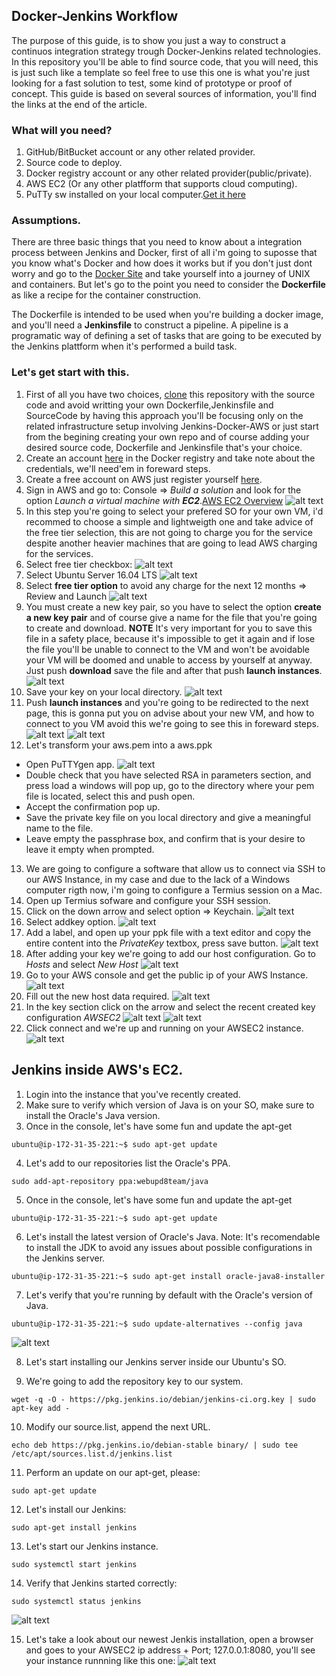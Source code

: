 ## Docker-Jenkins Workflow
 
 The purpose of this guide, is to show you just a way to construct a continuos integration strategy trough Docker-Jenkins related technologies. In this repository you'll be able to find source code, that you will need, this is just such like a template so feel free to use this one is what you're just looking for a fast solution to test, some kind of prototype or proof of concept. This guide is based on several sources of information, you'll find the links at the end of the article.

### What will you need?
1. GitHub/BitBucket account or any other related provider.
2. Source code to deploy.
3. Docker registry account or any other related provider(public/private).
4. AWS EC2 (Or any other platfform that supports cloud computing).
5. PuTTy sw installed on your local computer.[Get it here](https://www.putty.org/)

### Assumptions.
There are three basic things that you need to know about a integration process between Jenkins and Docker, first of all i'm going to suposse that you know what's Docker and how does it works but if you don't just dont worry and go to the [Docker Site](https://docs.docker.com/get-started/#conclusion-of-part-one) and take yourself into a journey of UNIX and containers. But let's go to the point you need to consider the **Dockerfile** as like a recipe for the container construction.

The Dockerfile is intended to be used when you're building a docker image, and you'll need a **Jenkinsfile** to construct a pipeline. A pipeline is a programatic way of defining a set of tasks that are going to be executed by the Jenkins plattform when it's performed a build task.


### Let's get start with this.
1. First of all you have two choices, [clone](https://github.com/rkobismarck/docker) this repository with the source code and avoid writting your own Dockerfile,Jenkinsfile and SourceCode by having this approach you'll be focusing only on the related infrastructure setup involving Jenkins-Docker-AWS or just start from the begining creating your own repo and of course adding your desired source code, Dockerfile and Jenkinsfile that's your choice.
2. Create an account [here](https://hub.docker.com/) in the Docker registry and take note about the credentials, we'll need'em in foreward steps. 
3. Create a free account on AWS just register yourself [here](https://aws.amazon.com/free/).
4. Sign in AWS and go to: Console => _Build a solution_ and look for the option _Launch a virtual machine with **EC2**_.[AWS EC2 Overview](https://aws.amazon.com/ec2/)
![alt text](https://github.com/rkobismarck/docker-jenkins-pipeline/blob/master/media-content/aws-1.png "Logo Title Text 1")
5. In this step you're going to select your prefered SO for your own VM, i'd recommed to choose a simple and lightweigth one and take advice of the free tier selection, this are not going to charge you for the service despite another heavier machines that are going to lead AWS charging for the services.
6. Select free tier checkbox: 
![alt text](https://github.com/rkobismarck/docker-jenkins-pipeline/blob/master/media-content/aws-2.png "Logo Title Text 1")
7. Select Ubuntu Server 16.04 LTS
![alt text](https://github.com/rkobismarck/docker-jenkins-pipeline/blob/master/media-content/aws-3.png "Logo Title Text 1") 
8. Select **free tier option** to avoid any charge for the next 12 months => Review and Launch
![alt text](https://github.com/rkobismarck/docker-jenkins-pipeline/blob/master/media-content/aws-4.png "Logo Title Text 1")
9. You must create a new key pair, so you have to select the option **create a new key pair** and of course give a name for the file that you're going to create and download. **NOTE** It's very important for you to save this file in a safety place, because it's impossible to get it again and if lose the file you'll be unable to connect to the VM and won't be avoidable your VM will be doomed and unable to access by yourself at anyway. Just push **download** save the file and after that push **launch instances**.
![alt text](https://github.com/rkobismarck/docker-jenkins-pipeline/blob/master/media-content/aws-6.png "Logo Title Text 1")
10. Save your key on your local directory.
![alt text](https://github.com/rkobismarck/docker-jenkins-pipeline/blob/master/media-content/aws-7.png "Logo Title Text 1")
11. Push **launch instances** and you're going to be redirected to the next page, this is gonna put you on advise about your new VM, and how to connect to you VM avoid this we're going to see this in foreward steps.
![alt text](https://github.com/rkobismarck/docker-jenkins-pipeline/blob/master/media-content/aws-8.png "Logo Title Text 1")
![alt text](https://github.com/rkobismarck/docker-jenkins-pipeline/blob/master/media-content/aws-9.png "AWS Instances")
12. Let's transform your aws.pem into a aws.ppk
  * Open PuTTYgen app.
  ![alt text](https://github.com/rkobismarck/docker-jenkins-pipeline/blob/master/media-content/aws-10.png "PuTTYgen")
  * Double check that you have selected RSA in parameters section, and press load a windows will pop up, go to the directory where your pem file is located, select this and push open.
  * Accept the confirmation pop up.
  * Save the private key file on you local directory and give a meaningful name to the file.
  * Leave empty the passphrase box, and confirm that is your desire to leave it empty when prompted.
13. We are going to configure a software that allow us to connect via SSH to our AWS Instance, in my case and due to the lack of a Windows computer rigth now, i'm going to configure a Termius session on a Mac.
14. Open up Termius sofware and configure your SSH session.
15. Click on the down arrow and select option => Keychain.
 ![alt text](https://github.com/rkobismarck/docker-jenkins-pipeline/blob/master/media-content/aws-11.1.png "Termius")
16. Select addkey option.
 ![alt text](https://github.com/rkobismarck/docker-jenkins-pipeline/blob/master/media-content/aws-12.png "Termius")
17. Add a label, and open up your ppk file with a text editor and copy the entire content into the _PrivateKey_ textbox, press save button.
 ![alt text](https://github.com/rkobismarck/docker-jenkins-pipeline/blob/master/media-content/aws-13.png "Termius")
18. After adding your key we're going to add our host configuration. Go to _Hosts_ and select _New Host_
 ![alt text](https://github.com/rkobismarck/docker-jenkins-pipeline/blob/master/media-content/aws-14.png "Termius")
19. Go to your AWS console and get the public ip of your AWS Instance.
![alt text](https://github.com/rkobismarck/docker-jenkins-pipeline/blob/master/media-content/aws-15.png "AWS Console")
20. Fill out the new host data required.
![alt text](https://github.com/rkobismarck/docker-jenkins-pipeline/blob/master/media-content/aws-16.png "AWS Console")
21. In the key section click on the arrow and select the recent created key configuration _AWSEC2_
![alt text](https://github.com/rkobismarck/docker-jenkins-pipeline/blob/master/media-content/aws-17.png "Termius")
![alt text](https://github.com/rkobismarck/docker-jenkins-pipeline/blob/master/media-content/aws-18.png "Termius")
22. Click connect and we're up and running on your AWSEC2 instance.
![alt text](https://github.com/rkobismarck/docker-jenkins-pipeline/blob/master/media-content/aws-19.png "Termius")


## Jenkins inside AWS's EC2.
1. Login into the instance that you've recently created.
2. Make sure to verify which version of Java is on your SO, make sure to install the Oracle's Java version.
3. Once in the console, let's have some fun and update the apt-get
```console
ubuntu@ip-172-31-35-221:~$ sudo apt-get update
```
4. Let's add to our repositories list the Oracle's PPA.
```console
sudo add-apt-repository ppa:webupd8team/java

```
5. Once in the console, let's have some fun and update the apt-get
```console
ubuntu@ip-172-31-35-221:~$ sudo apt-get update
```
6. Let's install the latest version of Oracle's Java. Note: It's recomendable to install the JDK to avoid any issues about possible configurations in the Jenkins server.
```console
ubuntu@ip-172-31-35-221:~$ sudo apt-get install oracle-java8-installer
```
7. Let's verify that you're running by default with the Oracle's version of Java.
```console
ubuntu@ip-172-31-35-221:~$ sudo update-alternatives --config java
```
![alt text](https://github.com/rkobismarck/docker-jenkins-pipeline/blob/master/media-content/jenkins-1.png "Java Options")

8. Let's start installing our Jenkins server inside our Ubuntu's SO.

9. We're going to add the repository key to our system.
```console
wget -q -O - https://pkg.jenkins.io/debian/jenkins-ci.org.key | sudo apt-key add -
```

10. Modify our source.list, append the next URL.
```console
echo deb https://pkg.jenkins.io/debian-stable binary/ | sudo tee /etc/apt/sources.list.d/jenkins.list
```

11. Perform an update on our apt-get, please:
```console
sudo apt-get update
```

12. Let's install our Jenkins:
```console
sudo apt-get install jenkins
```
13. Let's start our Jenkins instance.
```console
sudo systemctl start jenkins
```

14. Verify that Jenkins started correctly:
```console
sudo systemctl status jenkins
```
![alt text](https://github.com/rkobismarck/docker-jenkins-pipeline/blob/master/media-content/jenkins-2.png "Jenkins Started")

15. Let's take a look about our newest Jenkis installation, open a browser and goes to your AWSEC2 ip address + Port; 127.0.0.1:8080,
you'll see your instance runnning like this one:
![alt text](https://github.com/rkobismarck/docker-jenkins-pipeline/blob/master/media-content/jenkins-3.png "Jenkins Welcome")



